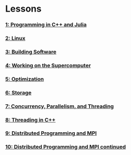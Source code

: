 ---
---

# Lessons

### [1: Programming in C++ and Julia](lessons/1.md)

### [2: Linux](lessons/2.md)

### [3: Building Software](lessons/3.md)

### [4: Working on the Supercomputer](lessons/4.md)

### [5: Optimization](lessons/5.md)

### [6: Storage](lessons/6.md)

### [7: Concurrency, Parallelism, and Threading](lessons/7.md)

### [8: Threading in C++](lessons/8.md)

### [9: Distributed Programming and MPI](lessons/9.md)

### [10: Distributed Programming and MPI continued](lessons/10.md)

<!---
### [11: Applications of HPC](lessons/11-applications.md)

### [12: Accelerators](lessons/12-accelerators.md)

### [13: HPC Programming IRL](lessons/13-irl.md)
-->